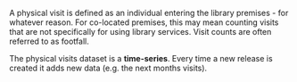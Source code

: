 A physical visit is defined as an individual entering the library premises - for whatever reason. For co-located premises, this may mean counting visits that are not specifically for using library services. Visit counts are often referred to as footfall.

The physical visits dataset is a **time-series**. Every time a new release is created it adds new data (e.g. the next months visits).
